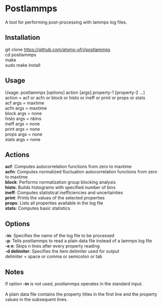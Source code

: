Postlammps
==========

A tool for performing post-processing with lammps log files.


Installation
------------

git clone https://github.com/atoms-ufrj/postlammps<br>
cd postlammps<br>
make<br>
sudo make install<br>


Usage
-----

Usage: postlammps [options] action [args] property-1 [property-2 ...]<br>
  action = acf or acfn or block or histo or ineff or print or props or stats<br>
    acf   args = maxtime<br>
    acfn  args = maxtime<br>
    block args = none<br>
    histo args = nbins<br>
    ineff args = none<br>
    print args = none<br>
    props args = none<br>
    stats args = none<br>

Actions
-------

**acf**: Computes autocorrelation functions from zero to maxtime<br>
**acfn**: Computes normalized fluctuation autocorrelation functions from zero to maxtime<br>
**block**: Performs normalization group blocking analysis<br>
**histo**: Builds histograms with specified number of bins<br>
**ineff**: Computes statistical inefficiencies and uncertainties<br>
**print**: Prints the values of the selected properties<br>
**props**: Lists all properties available in the log file<br>
**stats**: Computes basic statistics<br>

Options
-------

**-in**: Specifies the name of the log file to be processed<br>
**-p**: Tells postlammps to read a plain data file instead of a lammps log file<br>
**-e n**: Skips n lines after every property reading<br>
**-d delimiter**: Specifies the item delimiter used for output<br>
  delimiter = space or comma or semicolon or tab<br>

Notes
-----

If option **-in** is not used, postlammps operates in the standard input.<br>
<br>
A plain data file contains the property titles in the first line and the property values in the subsequent lines.<br>
